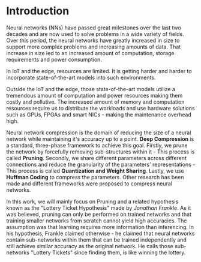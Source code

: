 # Introduction

Neural networks (NNs) have passed great milestones over the last two decades and are now used to solve problems in a wide variety of fields. Over this period, the neural networks have greatly increased in size to support more complex problems and increasing amounts of data. That increase in size led to an increased amount of computation, storage requirements and power consumption.

In IoT and the edge, resources are limited. It is getting harder and harder to incorporate state-of-the-art models into such environments.

Outside the IoT and the edge, those state-of-the-art models utilize a tremendous amount of computation and power resources making them costly and pollutive. The increased amount of memory and computation resources require us to distribute the workloads and use hardware solutions such as GPUs, FPGAs and smart NICs - making the maintenance overhead high.

Neural network compression is the domain of reducing the size of a neural network while maintaining it's accuracy up to a point. **Deep Compression** is a standard, three-phase framework to achieve this goal. Firstly, we prune the network by forcefully removing sub-structures within it - This process is called **Pruning**. Secondly, we share different parameters across different connections and reduce the granularity of the parameters' representations - This process is called **Quantization and Weight Sharing**. Lastly, we use **Huffman Coding** to compress the parameters. Other research has been made and different frameworks were proposed to compress neural networks.

In this work, we will mainly focus on Pruning and a related hypothesis known as the "Lottery Ticket Hypothesis" made by *Jonathan Frankle*. As it was believed, pruning can only be performed on trained networks and that training smaller networks from scratch cannot yield high accuracies. The assumption was that learning requires more information than inferencing. In his hypothesis, Frankle claimed otherwise - he claimed that neural networks contain sub-networks within them that can be trained independently and still achieve similar accuracy as the original network. He calls those sub-networks "Lottery Tickets" since finding them, is like winning the lottery.